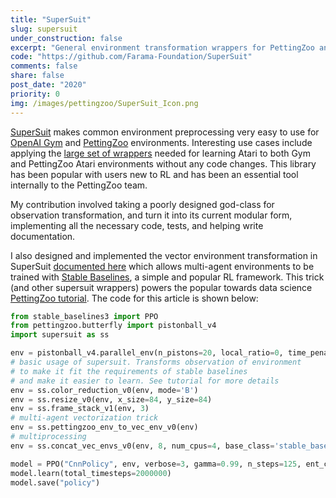```yaml
---
title: "SuperSuit"
slug: supersuit
under_construction: false
excerpt: "General environment transformation wrappers for PettingZoo and Gym. (400+ github stars)"
code: "https://github.com/Farama-Foundation/SuperSuit"
comments: false
share: false
post_date: "2020"
priority: 0
img: /images/pettingzoo/SuperSuit_Icon.png
---
```



[SuperSuit](https://github.com/Farama-Foundation/SuperSuit) makes common environment preprocessing very easy to use for [OpenAI Gym](https://gym.openai.com/) and [PettingZoo](https://pettingzoo.farama.org/) environments. Interesting use cases include applying the [large set of wrappers](https://pettingzoo.farama.org/environments/atari#preprocessing) needed for learning Atari to both Gym and PettingZoo Atari environments without any code changes. This library has been popular with users new to RL and has been an essential tool internally to the PettingZoo team.

My contribution involved taking a poorly designed god-class for observation transformation, and turn it into its current modular form, implementing all the necessary code, tests, and helping write documentation.

I also designed and implemented the vector environment transformation in SuperSuit [documented here](https://github.com/Farama-Foundation/SuperSuit/#parallel-environment-vectorization) which allows multi-agent environments to be trained with [Stable Baselines](https://stable-baselines3.readthedocs.io/en/master/), a simple and popular RL framework. This trick (and other supersuit wrappers) powers the popular towards data science [PettingZoo tutorial](https://towardsdatascience.com/multi-agent-deep-reinforcement-learning-in-15-lines-of-code-using-pettingzoo-e0b963c0820b). The code for this article is shown below:


```python
from stable_baselines3 import PPO
from pettingzoo.butterfly import pistonball_v4
import supersuit as ss

env = pistonball_v4.parallel_env(n_pistons=20, local_ratio=0, time_penalty=-0.1, continuous=True, random_drop=True, random_rotate=True, ball_mass=0.75, ball_friction=0.3, ball_elasticity=1.5, max_cycles=125)
# basic usage of supersuit. Transforms observation of environment
# to make it fit the requirements of stable baselines
# and make it easier to learn. See tutorial for more details
env = ss.color_reduction_v0(env, mode='B')
env = ss.resize_v0(env, x_size=84, y_size=84)
env = ss.frame_stack_v1(env, 3)
# multi-agent vectorization trick
env = ss.pettingzoo_env_to_vec_env_v0(env)
# multiprocessing
env = ss.concat_vec_envs_v0(env, 8, num_cpus=4, base_class='stable_baselines3')

model = PPO("CnnPolicy", env, verbose=3, gamma=0.99, n_steps=125, ent_coef=0.01, learning_rate=0.00025, vf_coef=0.5, max_grad_norm=0.5, gae_lambda=0.95, n_epochs=4, clip_range=0.2, clip_range_vf=1)
model.learn(total_timesteps=2000000)
model.save("policy")
```
